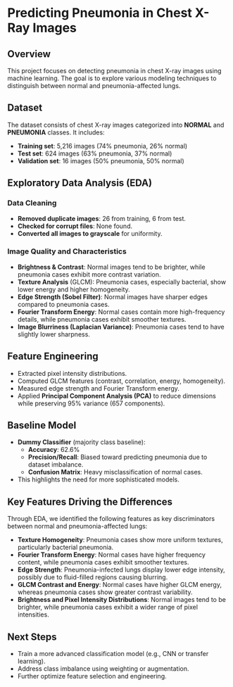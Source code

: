 # Predicting Pneumonia in Chest X-Ray Images

## Overview
This project focuses on detecting pneumonia in chest X-ray images using machine learning. The goal is to explore various modeling techniques to distinguish between normal and pneumonia-affected lungs.

## Dataset
The dataset consists of chest X-ray images categorized into **NORMAL** and **PNEUMONIA** classes. It includes:
- **Training set**: 5,216 images (74% pneumonia, 26% normal)
- **Test set**: 624 images (63% pneumonia, 37% normal)
- **Validation set**: 16 images (50% pneumonia, 50% normal)

## Exploratory Data Analysis (EDA)
### Data Cleaning
- **Removed duplicate images**: 26 from training, 6 from test.
- **Checked for corrupt files**: None found.
- **Converted all images to grayscale** for uniformity.

### Image Quality and Characteristics
- **Brightness & Contrast**: Normal images tend to be brighter, while pneumonia cases exhibit more contrast variation.
- **Texture Analysis** (GLCM): Pneumonia cases, especially bacterial, show lower energy and higher homogeneity.
- **Edge Strength (Sobel Filter)**: Normal images have sharper edges compared to pneumonia cases.
- **Fourier Transform Energy**: Normal cases contain more high-frequency details, while pneumonia cases exhibit smoother textures.
- **Image Blurriness (Laplacian Variance)**: Pneumonia cases tend to have slightly lower sharpness.

## Feature Engineering
- Extracted pixel intensity distributions.
- Computed GLCM features (contrast, correlation, energy, homogeneity).
- Measured edge strength and Fourier Transform energy.
- Applied **Principal Component Analysis (PCA)** to reduce dimensions while preserving 95% variance (657 components).

## Baseline Model
- **Dummy Classifier** (majority class baseline):
  - **Accuracy**: 62.6%
  - **Precision/Recall**: Biased toward predicting pneumonia due to dataset imbalance.
  - **Confusion Matrix**: Heavy misclassification of normal cases.
- This highlights the need for more sophisticated models.

## Key Features Driving the Differences
Through EDA, we identified the following features as key discriminators between normal and pneumonia-affected lungs:
- **Texture Homogeneity**: Pneumonia cases show more uniform textures, particularly bacterial pneumonia.
- **Fourier Transform Energy**: Normal cases have higher frequency content, while pneumonia cases exhibit smoother textures.
- **Edge Strength**: Pneumonia-infected lungs display lower edge intensity, possibly due to fluid-filled regions causing blurring.
- **GLCM Contrast and Energy**: Normal cases have higher GLCM energy, whereas pneumonia cases show greater contrast variability.
- **Brightness and Pixel Intensity Distributions**: Normal images tend to be brighter, while pneumonia cases exhibit a wider range of pixel intensities.

## Next Steps
- Train a more advanced classification model (e.g., CNN or transfer learning).
- Address class imbalance using weighting or augmentation.
- Further optimize feature selection and engineering.